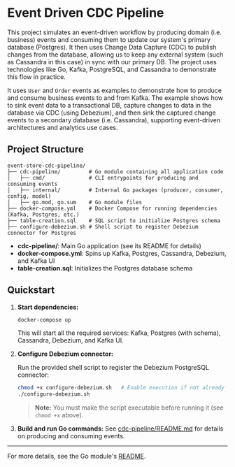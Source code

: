 # Event Driven CDC Pipeline

This project simulates an event-driven workflow by producing domain (i.e. business) events and consuming them to update our system's primary database (Postgres). It then uses Change Data Capture (CDC) to publish changes from the database, allowing us to keep any external system (such as Cassandra in this case) in sync with our primary DB. The project uses technologies like Go, Kafka, PostgreSQL, and Cassandra to demonstrate this flow in practice.

It uses `User` and `Order` events as examples to demonstrate how to produce and consume business events to and from Kafka.
The example shows how to sink event data to a transactional DB, capture changes to data in the database via CDC (using Debezium), and then sink the captured change events to a secondary database (i.e. Cassandra), supporting event-driven architectures and analytics use cases.

## Project Structure


```
event-store-cdc-pipeline/
├── cdc-pipeline/         # Go module containing all application code
│   ├── cmd/              # CLI entrypoints for producing and consuming events
│   ├── internal/         # Internal Go packages (producer, consumer, config, model)
│   ├── go.mod, go.sum    # Go module files
├── docker-compose.yml    # Docker Compose for running dependencies (Kafka, Postgres, etc.)
├── table-creation.sql    # SQL script to initialize Postgres schema
├── configure-debezium.sh # Shell script to register Debezium connector for Postgres
```

- **cdc-pipeline/**: Main Go application (see its README for details)
- **docker-compose.yml**: Spins up Kafka, Postgres, Cassandra, Debezium, and Kafka UI
- **table-creation.sql**: Initializes the Postgres database schema

## Quickstart

1. **Start dependencies:**
   ```sh
   docker-compose up
   ```
   This will start all the required services: Kafka, Postgres (with schema), Cassandra, Debezium, and Kafka UI.

2. **Configure Debezium connector:**
   
   Run the provided shell script to register the Debezium PostgreSQL connector:
   ```sh
   chmod +x configure-debezium.sh   # Enable execution if not already
   ./configure-debezium.sh
   ```
   > **Note:** You must make the script executable before running it (see `chmod +x` above).

3. **Build and run Go commands:**
   See [cdc-pipeline/README.md](cdc-pipeline/README.md) for details on producing and consuming events.

---

For more details, see the Go module's [README](cdc-pipeline/README.md).